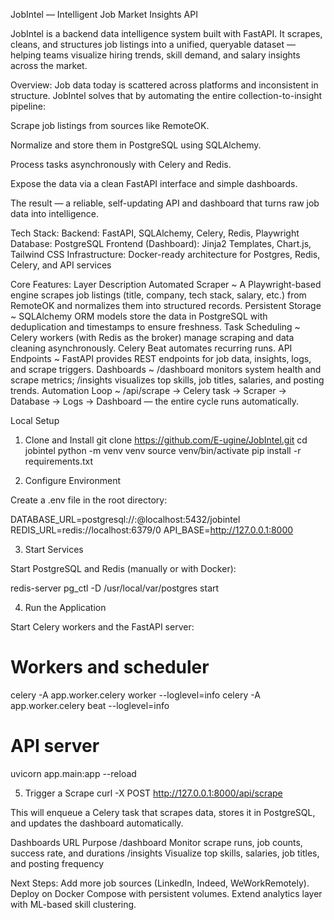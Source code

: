 JobIntel — Intelligent Job Market Insights API

JobIntel is a backend data intelligence system built with FastAPI.
It scrapes, cleans, and structures job listings into a unified, queryable dataset — helping teams visualize hiring trends, skill demand, and salary insights across the market.

Overview:
Job data today is scattered across platforms and inconsistent in structure.
JobIntel solves that by automating the entire collection-to-insight pipeline:

Scrape job listings from sources like RemoteOK.

Normalize and store them in PostgreSQL using SQLAlchemy.

Process tasks asynchronously with Celery and Redis.

Expose the data via a clean FastAPI interface and simple dashboards.

The result — a reliable, self-updating API and dashboard that turns raw job data into intelligence.


Tech Stack:
Backend: FastAPI, SQLAlchemy, Celery, Redis, Playwright
Database: PostgreSQL
Frontend (Dashboard): Jinja2 Templates, Chart.js, Tailwind CSS
Infrastructure: Docker-ready architecture for Postgres, Redis, Celery, and API services

Core Features:
Layer	Description
Automated Scraper ~ A Playwright-based engine scrapes job listings (title, company, tech stack, salary, etc.) from RemoteOK and normalizes them into structured records.
Persistent Storage ~ SQLAlchemy ORM models store the data in PostgreSQL with deduplication and timestamps to ensure freshness.
Task Scheduling	~ Celery workers (with Redis as the broker) manage scraping and data cleaning asynchronously. Celery Beat automates recurring runs.
API Endpoints ~ FastAPI provides REST endpoints for job data, insights, logs, and scrape triggers.
Dashboards ~	/dashboard monitors system health and scrape metrics; /insights visualizes top skills, job titles, salaries, and posting trends.
Automation Loop ~	/api/scrape → Celery task → Scraper → Database → Logs → Dashboard — the entire cycle runs automatically.

Local Setup
1. Clone and Install
git clone https://github.com/E-ugine/JobIntel.git
cd jobintel
python -m venv venv
source venv/bin/activate
pip install -r requirements.txt

2. Configure Environment

Create a .env file in the root directory:

DATABASE_URL=postgresql://<user>:<password>@localhost:5432/jobintel
REDIS_URL=redis://localhost:6379/0
API_BASE=http://127.0.0.1:8000

3. Start Services

Start PostgreSQL and Redis (manually or with Docker):

redis-server
pg_ctl -D /usr/local/var/postgres start

4. Run the Application

Start Celery workers and the FastAPI server:

# Workers and scheduler
celery -A app.worker.celery worker --loglevel=info
celery -A app.worker.celery beat --loglevel=info

# API server
uvicorn app.main:app --reload

5. Trigger a Scrape
curl -X POST http://127.0.0.1:8000/api/scrape


This will enqueue a Celery task that scrapes data, stores it in PostgreSQL, and updates the dashboard automatically.

Dashboards
URL	Purpose
/dashboard	Monitor scrape runs, job counts, success rate, and durations
/insights	Visualize top skills, salaries, job titles, and posting frequency

Next Steps:
Add more job sources (LinkedIn, Indeed, WeWorkRemotely).
Deploy on Docker Compose with persistent volumes.
Extend analytics layer with ML-based skill clustering.